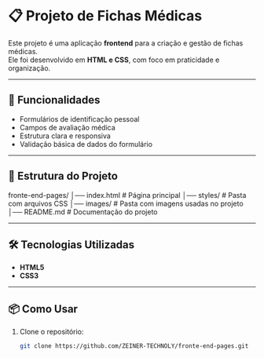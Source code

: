 # 📋 Projeto de Fichas Médicas

Este projeto é uma aplicação **frontend** para a criação e gestão de fichas médicas.  
Ele foi desenvolvido em **HTML e CSS**, com foco em praticidade e organização.

---

## 🚀 Funcionalidades

- Formulários de identificação pessoal  
- Campos de avaliação médica  
- Estrutura clara e responsiva  
- Validação básica de dados do formulário  

---

## 📂 Estrutura do Projeto

fronte-end-pages/
│── index.html # Página principal
│── styles/ # Pasta com arquivos CSS
│── images/ # Pasta com imagens usadas no projeto
│── README.md # Documentação do projeto



---

## 🛠️ Tecnologias Utilizadas

- **HTML5**  
- **CSS3**  

---

## 📦 Como Usar

1. Clone o repositório:
   ```bash
   git clone https://github.com/ZEINER-TECHNOLY/fronte-end-pages.git
